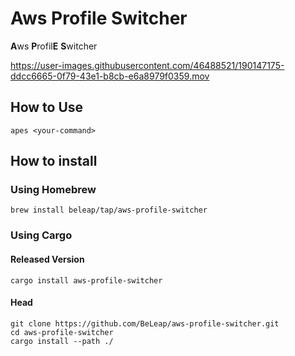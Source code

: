 # Aws Profile Switcher

**A**ws **P**rofil**E** **S**witcher

https://user-images.githubusercontent.com/46488521/190147175-ddcc6665-0f79-43e1-b8cb-e6a8979f0359.mov


## How to Use

```
apes <your-command>
```

## How to install

### Using Homebrew

```
brew install beleap/tap/aws-profile-switcher
```

### Using Cargo

#### Released Version

```
cargo install aws-profile-switcher
```

#### Head

```
git clone https://github.com/BeLeap/aws-profile-switcher.git
cd aws-profile-switcher
cargo install --path ./
```
